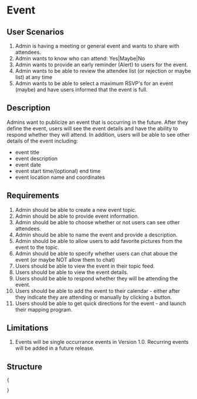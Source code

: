 Event
=====

User Scenarios
--------------
1. Admin is having a meeting or general event and wants to share with attendees.
2. Admin wants to know who can attend: Yes|Maybe|No
3. Admin wants to provide an early reminder (Alert) to users for the event.
4. Admin wants to be able to review the attendee list (or rejection or maybe list) at any time
5. Admin wants to be able to select a maximum RSVP's for an event (maybe) and have users informed that the event is full.

Description
-----------
Admins want to publicize an event that is occurring in the future.  After they define the event, users will see the event details and have the ability to respond whether they will attend.  In addition, users will be able to see other details of the event including:
- event title
- event description
- event date
- event start time/(optional) end time
- event location name and coordinates

Requirements
------------
1. Admin should be able to create a new event topic.
2. Admin should be able to provide event information.
3. Admin should be able to choose whether or not users can see other attendees.
4. Admin should be able to name the event and provide a description.
5. Admin should be able to allow users to add favorite pictures from the event to the topic.
6. Admin should be able to specify whether users can chat aboue the event (or maybe NOT allow them to chat)
7. Users should be able to view the event in their topic feed.
8. Users should be able to view the event details.
9. Users should be able to respond whether they will be attending the event.
10. Users should be able to add the event to their calendar - either after they indicate they are attending or manually by clicking a button.
11. Users should be able to get quick directions for the event - and launch their mapping program.

Limitations
-----------
1. Events will be single occurrance events in Version 1.0.  Recurring events will be added in a future release.

Structure
---------
```
{

}
```


